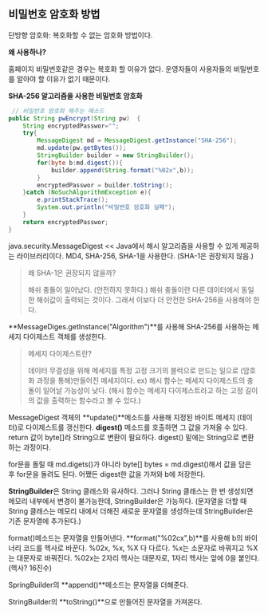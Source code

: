 ## 비밀번호 암호화 방법

단방향 암호화: 복호화할 수 없는 암호화 방법이다. 



**왜 사용하나?** 

홈페이지 비밀번호같은 경우는 복호화 할 이유가 없다. 운영자들이 사용자들의 비밀번호를 알아야 할 이유가 없기 때문이다.



**SHA-256 알고리즘을 사용한 비밀번호 암호화**

```JAVA
 // 비밀번호 암호화 해주는 메소드
public String pwEncrypt(String pw)  {
    String encryptedPasswor="";
    try{
        MessageDigest md = MessageDigest.getInstance("SHA-256");
        md.update(pw.getBytes());
        StringBuilder builder = new StringBuilder();
        for(byte b:md.digest()){
            builder.append(String.format("%02x",b)); 
        }
        encryptedPasswor = builder.toString();
    }catch (NoSuchAlgorithmException e){
        e.printStackTrace();
        System.out.println("비밀번호 암호화 실패");
    }
    return encryptedPasswor;
}
```

java.security.MessageDigest << Java에서 해시 알고리즘을 사용할 수 있게 제공하는 라이브러리이다. MD4, SHA-256, SHA-1을 사용한다. (SHA-1은 권장되지 않음.)

> 왜 SHA-1은 권장되지 않을까?
>
> 해쉬 충돌이 일어났다. (안전하지 못하다.) 해쉬 충돌이란 다른 데이터에서 동일한 해쉬값이 출력되는 것이다. 그래서 이보다 더 안전한 SHA-256을 사용해야 한다.



**MessageDiges.getInstance("Algorithm")**를 사용해 SHA-256를 사용하는 메세지 다이제스트 객체를 생성한다.  

> 메세지 다이제스트란?
>
> 데이터 무결성을 위해 메세지를 특정 고정 크기의 블럭으로 만드는 일으로 (암호화 과정을 통해)만들어진 메세지이다. ex) 해시 함수는 메세지 다이제스트의 충돌이 일어날 가능성이 낮다. (해시 함수는 메세지 다이제스트라고 하는 고정 길이의 값을 출력하는 함수라고 볼 수 있다.)



MessageDigest 객체의 **update()**메소드를 사용해 지정된 바이트 메세지 (데이터)로 다이제스트를 갱신한다. **digest()** 메소드를 호출하면 그 값을 가져올 수 있다. return 값이 byte[]라 String으로 변환이 필요하다. digest() 밑에는 String으로 변환하는 과정이다.

for문을 돌릴 때 md.digets()가 아니라 byte[] bytes = md.digest()해서 값을 담은 후 for문을 돌려도 된다.  어쨌든 digest한 값을 가져와 b에 저장한다. 

**StringBuilder**은 String 클래스와 유사하다. 그러나 String 클래스는 한 번 생성되면 메모리 내부에서 변경이 불가능한데, StringBuilder은 가능하다.  (문자열을 더할 때 String 클래스는 메모리 내에서 더해진 새로운 문자열을 생성하는데 StringBuilder은 기존 문자열에 추가된다.)

format()메소드는 문자열을 만들어낸다. **format("%02cx",b)**를 사용해 b의 바이너리 코드를 헥사로 바꾼다.  %02x, %x, %X 다 다르다. %x는 소문자로 바꿔지고 %X는 대문자로 바꿔진다. %02x는 2자리 헥사는 대문자로, 1자리 헥사는 앞에 0을 붙인다. (헥사? 16진수)

SpringBuilder의 **append()**메소드는 문자열을 더해준다. 

StringBuilder의 **toString()**으로 만들어진 문자열을 가져온다.